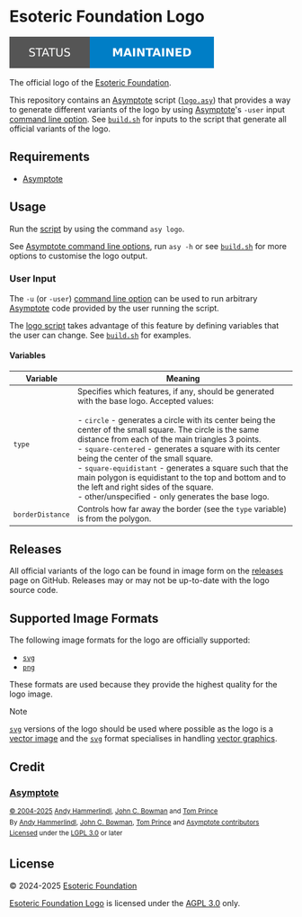 # Esoteric Foundation Logo

[![Project status: maintained][status]][root]

The official logo of the [Esoteric Foundation][author].

This repository contains an [Asymptote][asymptote-website] script ([`logo.asy`][logo-script]) that provides a way to generate different variants of the logo by using [Asymptote][asymptote-website]'s `-user` input [command line option][asymptote-cli-options]. See [`build.sh`][build-script] for inputs to the script that generate all official variants of the logo.

## Requirements

- [Asymptote][asymptote-website]

## Usage

Run the [script][logo-script] by using the command `asy logo`.

See [Asymptote command line options][asymptote-cli-options], run `asy -h` or see [`build.sh`][build-script] for more options to customise the logo output.

### User Input

The `-u` (or `-user`) [command line option][asymptote-cli-options] can be used to run arbitrary [Asymptote][asymptote-website] code provided by the user running the script.

The [logo script][logo-script] takes advantage of this feature by defining variables that the user can change. See [`build.sh`][build-script] for examples.

#### Variables

| Variable         | Meaning                                                                                                                                                                                                                                                                                                                                                                                                                                                                                                                                                                                     |
| ---------------- | ------------------------------------------------------------------------------------------------------------------------------------------------------------------------------------------------------------------------------------------------------------------------------------------------------------------------------------------------------------------------------------------------------------------------------------------------------------------------------------------------------------------------------------------------------------------------------------------- |
| `type`           | Specifies which features, if any, should be generated with the base logo.  Accepted values:<br><br>- `circle` - generates a circle with its center being the center of the small square. The circle is the same distance from each of the main triangles $3$ points.<br>- `square-centered` - generates a square with its center being the center of the small square.<br>- `square-equidistant` - generates a square such that the main polygon is equidistant to the top and bottom and to the left and right sides of the square.<br>- other/unspecified - only generates the base logo. |
| `borderDistance` | Controls how far away the border (see the `type` variable) is from the polygon.                                                                                                                                                                                                                                                                                                                                                                                                                                                                                                             |

## Releases

All official variants of the logo can be found in image form on the [releases][releases] page on GitHub. Releases may or may not be up-to-date with the logo source code.

## Supported Image Formats

The following image formats for the logo are officially supported:

- [`svg`][svg]
- [`png`][png]

These formats are used because they provide the highest quality for the logo image.

> [!NOTE]
> [`svg`][svg] versions of the logo should be used where possible as the logo is a [vector image][vector-images] and the [`svg`][svg] format specialises in handling [vector graphics][vector-images].

## Credit

### [Asymptote][asymptote]

<sup>[&copy; 2004-2025][asymptote-copyright] [Andy Hammerlindl][andy-hammerlindl], [John C. Bowman][john-bowman] and [Tom Prince][tom-prince]</sup>\
<sup>By [Andy Hammerlindl][andy-hammerlindl], [John C. Bowman][john-bowman], [Tom Prince][tom-prince] and [Asymptote contributors][asymptote-contributors]</sup>\
<sup>[Licensed][asymptote-license-notice] under the [LGPL 3.0][asymptote-license] or later</sup>

## License

&copy; 2024-2025 [Esoteric Foundation][author]

[Esoteric Foundation Logo][root] is licensed under the [AGPL 3.0][license] only.

<!-- Link aliases -->

[root]: /

[author]: https://esoteric.foundation
[license]: ../LICENSE
[releases]: https://github.com/esotericfoundation/logo/releases

<!-- References -->

[svg]: https://en.wikipedia.org/wiki/SVG
[png]: https://en.wikipedia.org/wiki/PNG
[vector-images]: https://en.wikipedia.org/wiki/Vector_graphics

<!-- Credit -->

<!-- Asymptote -->

[asymptote]: https://github.com/vectorgraphics/asymptote/tree/3.02git
[asymptote-website]: https://asymptote.sourceforge.io/
[asymptote-cli-options]: https://asymptote.sourceforge.io/asymptote.pdf#Options
[andy-hammerlindl]: https://ahammerl.github.io/
[john-bowman]: http://www.math.ualberta.ca/~bowman/
[tom-prince]: https://www.linkedin.com/in/tom-prince/
[asymptote-contributors]: https://github.com/vectorgraphics/asymptote/graphs/contributors
[asymptote-copyright]: https://github.com/vectorgraphics/asymptote/blob/3.02git/README#L2
[asymptote-license-notice]: https://github.com/vectorgraphics/asymptote/blob/3.02git/README#L22
[asymptote-license]: https://github.com/vectorgraphics/asymptote/blob/3.02git/LICENSE.LESSER

<!-- Files -->

<!-- Scripts -->

[logo-script]: ../logo.asy
[build-script]: ../scripts/build.sh

<!-- Badges -->

[status]: ./assets/images/badges/status.svg

